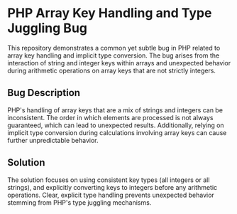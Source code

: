 # PHP Array Key Handling and Type Juggling Bug

This repository demonstrates a common yet subtle bug in PHP related to array key handling and implicit type conversion.  The bug arises from the interaction of string and integer keys within arrays and unexpected behavior during arithmetic operations on array keys that are not strictly integers.

## Bug Description
PHP's handling of array keys that are a mix of strings and integers can be inconsistent.  The order in which elements are processed is not always guaranteed, which can lead to unexpected results. Additionally, relying on implicit type conversion during calculations involving array keys can cause further unpredictable behavior.

## Solution
The solution focuses on using consistent key types (all integers or all strings), and explicitly converting keys to integers before any arithmetic operations.  Clear, explicit type handling prevents unexpected behavior stemming from PHP's type juggling mechanisms.